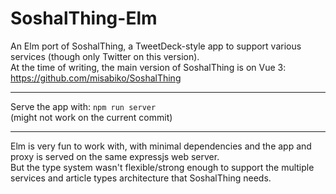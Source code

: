 # SoshalThing-Elm

An Elm port of SoshalThing, a TweetDeck-style app to support various services (though only Twitter on this version). <br />
At the time of writing, the main version of SoshalThing is on Vue 3: https://github.com/misabiko/SoshalThing

---

Serve the app with: `npm run server` <br />
(might not work on the current commit)

---

Elm is very fun to work with, with minimal dependencies and the app and proxy is served on the same expressjs web server. <br />
But the type system wasn't flexible/strong enough to support the multiple services and article types architecture that SoshalThing needs.
